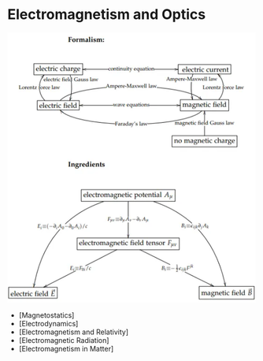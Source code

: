 # Electromagnetism and Optics

![Map of ED](/assets/img/maped.png)

- [Magnetostatics]
- [Electrodynamics]
- [Electromagnetism and Relativity]
- [Electromagnetic Radiation]
- [Electromagnetism in Matter]